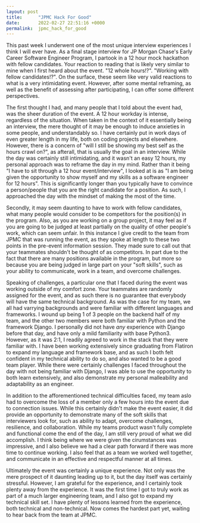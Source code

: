 ```yaml
---
layout: post
title:      "JPMC Hack For Good"
date:       2022-02-27 22:51:16 +0000
permalink:  jpmc_hack_for_good
---
```



This past week I underwent one of the most unique interview experiences I think I will ever have. As a final stage interview for JP Morgan Chase's Early Career Software Engineer Program, I partook in a 12 hour mock hackathon with fellow candidates. Your reaction to reading that is likely very similar to mine when I first heard about the event. "12 whole hours!?". "Working with fellow candidates!?". On the surface, these seem like very valid reactions to what is a very intimidating event. However, after some mental reframing, as well as the benefit of assessing after participating, I can offer some different perspectives.

The first thought I had, and many people that I told about the event had, was the sheer duration of the event. A 12 hour workday is intense, regardless of the situation. When taken in the context of it essentially being an interview, the mere thought of it may be enough to induce anxieties in some people, and understandably so. I have certainly put in work days of even greater length in my life, both on coding projects and elsewhere. However, there is a concern of "will I still be showing my best self as the hours crawl on?", as afterall, that is usually the goal in an interview. While the day was certainly still intimidating, and it wasn't an easy 12 hours, my personal approach was to reframe the day in my mind. Rather than it being "I have to sit through a 12 hour event/interview", I looked at is as "I am being given the opportunity to show myself and my skills as a software engineer for 12 hours". This is significantly longer than you typically have to convince a person/people that you are the right candidate for a position. As such, I approached the day with the mindset of making the most of the time.

Secondly, it may seem daunting to have to work with fellow candidates, what many people would consider to be competitors for the position(s) in the program. Also, as you are working on a group project, it may feel as if you are going to be judged at least partially on the quality of other people's work, which can seem unfair. In this instance I give credit to the team from JPMC that was running the event, as they spoke at length to these two points in the pre-event information session. They made sure to call out that your teammates shouldn't be thought of as competitors. In part due to the fact that there are many positions available in the program, but more so because you are being judged in large part on your "soft skills", such as your ability to communicate, work in a team, and overcome challenges.

Speaking of challenges, a particular one that I faced during the event was working outside of my comfort zone. Your teammates are randomly assigned for the event, and as such there is no guarantee that everybody will have the same technical background. As was the case for my team, we all had varrying backgrounds and were familiar with different languages and frameworks. I wound up being 1 of 3 people on the backend half of my team, and the other two members were both familiar with Python and the framework Django. I personally did not have *any* experience with Django before that day, and have only a mild familiarity with base Python3. However, as it was 2:1, I readily agreed to work in the stack that they were familiar with. I have been working extensively since graduating from Flatiron to expand my language and framework base, and as such I both felt confident in my technical ability to do so, and also wanted to be a good team player. While there were certainly challenges I faced throughout the day with not being familiar with Django, I was able to use the opportunity to both learn extensively, and also demonstrate my personal malleability and adaptability as an engineer.

In addition to the afforementioned technical difficulties faced, my team aslo had to overcome the loss of a member only a few hours into the event due to connection issues. While this certainly didn't make the event easier, it did provide an opportunity to demonstrate many of the soft skills that interviewers look for, such as ability to adapt, overcome challenges, resilience, and collaboration. While my teams product wasn't fully complete and functional come the end of the day, I am still very proud of what we did accomplish. I think being where we were given the cirumstances was impressive, and I also believe we had a clear path forward if there was more time to continue working. I also feel that as a team we worked well together, and communicate in an effective and respectful manner at all times. 

Ultimately the event was certainly a unique experience. Not only was the mere prospect of it daunting leading up to it, but the day itself was certainly stressful. However, I am grateful for the experience, and I certainly took plenty away from the experience. It was the first time I got to truly work as part of a much larger engineering team, and I also got to expand my technical skill set. I have plenty of lessons learned from the experience, both technical and non-technical. Now comes the hardest part yet, waiting to hear back from the team at JPMC.
